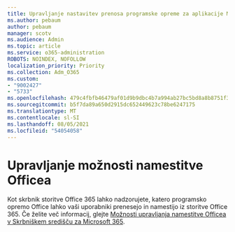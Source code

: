 ```yaml
---
title: Upravljanje nastavitev prenosa programske opreme za aplikacije Microsoft 365
ms.author: pebaum
author: pebaum
manager: scotv
ms.audience: Admin
ms.topic: article
ms.service: o365-administration
ROBOTS: NOINDEX, NOFOLLOW
localization_priority: Priority
ms.collection: Adm_O365
ms.custom:
- "9002427"
- "5733"
ms.openlocfilehash: 479c4fbfb46479af01d9b9dbc4b7a994ab27bc5bd8a8b8751f3dc9d203a60313
ms.sourcegitcommit: b5f7da89a650d2915dc652449623c78be6247175
ms.translationtype: MT
ms.contentlocale: sl-SI
ms.lasthandoff: 08/05/2021
ms.locfileid: "54054058"
---
```

# <a name="manage-office-installation-options"></a>Upravljanje možnosti namestitve Officea

Kot skrbnik storitve Office 365 lahko nadzorujete, katero programsko opremo Office lahko vaši uporabniki prenesejo in namestijo iz storitve Office 365. Če želite več informacij, glejte [Možnosti upravljanja namestitve Officea v Skrbniškem središču za Microsoft 365](https://docs.microsoft.com/deployoffice/manage-software-download-settings-office-365).
